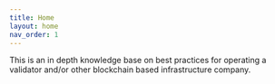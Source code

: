 ```yaml
---
title: Home
layout: home
nav_order: 1
---
```


This is an in depth knowledge base on best practices for operating a validator and/or other blockchain based infrastructure company.